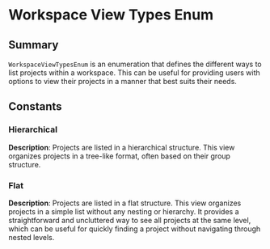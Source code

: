 # Workspace View Types Enum


## Summary
`WorkspaceViewTypesEnum` is an enumeration that defines the different ways to list projects within a workspace. This can be useful for providing users with options to view their projects in a manner that best suits their needs.


## Constants
### Hierarchical
**Description**: Projects are listed in a hierarchical structure. This view organizes projects in a tree-like format, often based on their group structure.

### Flat
**Description**: Projects are listed in a flat structure. This view organizes projects in a simple list without any nesting or hierarchy. It provides a straightforward and uncluttered way to see all projects at the same level, which can be useful for quickly finding a project without navigating through nested levels.
